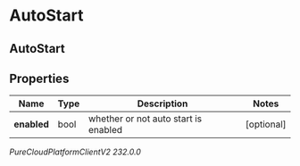 # AutoStart

## AutoStart

## Properties

|Name | Type | Description | Notes|
|------------ | ------------- | ------------- | -------------|
| **enabled** | bool | whether or not auto start is enabled | [optional] |



_PureCloudPlatformClientV2 232.0.0_
